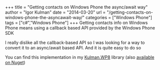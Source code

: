 +++
title = "Getting contacts on Windows Phone the async/await way"
author = "Igor Kulman"
date = "2014-03-20"
url = "/getting-contacts-on-windows-phone-the-asyncawait-way/"
categories = ["Windows Phone"]
tags = ["c#","Windows Phone"]
+++
Getting contacts info on Windows Phone means using a callback based API provided by the Windows Phone SDK

<script src="https://gist.github.com/igorkulman/9572748.js?file=Contacts.Standard.cs"></script>

I really dislike all the callback-based API so I was looking for a way to convert it to an async/await based API. And it is quite easy to do so

<!--more-->

<script src="https://gist.github.com/igorkulman/9572748.js?file=AddressBookService.cs"></script>

You can find this implementation in my [Kulman.WP8][1] library (also [available on Nuget][2])

 [1]: https://github.com/igorkulman/Kulman.WP8
 [2]: http://www.nuget.org/packages/Kulman.WP8/
